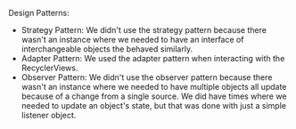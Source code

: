 Design Patterns:
- Strategy Pattern: We didn't use the strategy pattern because there wasn't an instance where we 
                    needed to have an interface of interchangeable objects the behaved similarly.
- Adapter Pattern: We used the adapter pattern when interacting with the RecyclerViews.
- Observer Pattern: We didn't use the observer pattern because there wasn't an instance where we
                    needed to have multiple objects all update because of a change from a single source.
                    We did have times where we needed to update an object's state, but that was done with
                    just a simple listener object.
